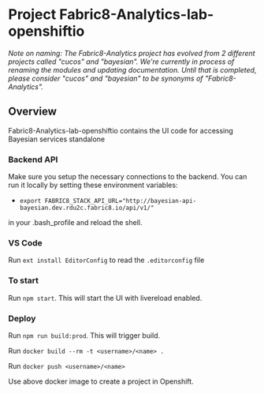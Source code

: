 # Project Fabric8-Analytics-lab-openshiftio

*Note on naming: The Fabric8-Analytics project has evolved from 2 different projects called "cucos" and "bayesian". We're currently in process of renaming the modules and updating documentation. Until that is completed, please consider "cucos" and "bayesian" to be synonyms of "Fabric8-Analytics".*

## Overview
Fabric8-Analytics-lab-openshiftio contains the UI code for accessing Bayesian services standalone

### Backend API
Make sure you setup the necessary connections to the backend. You can run it locally by setting these environment variables:

* `export FABRIC8_STACK_API_URL="http://bayesian-api-bayesian.dev.rdu2c.fabric8.io/api/v1/"`

in your .bash_profile and reload the shell.

### VS Code
Run `ext install EditorConfig` to read the `.editorconfig` file

### To start
Run `npm start`. This will start the UI with livereload enabled.


### Deploy
Run `npm run build:prod`. This will trigger build.

Run `docker build --rm -t <username>/<name> .`

Run `docker push <username>/<name>`

Use above docker image to create a project in Openshift.
